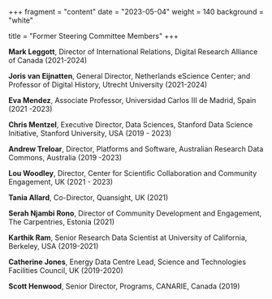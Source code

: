 +++
fragment = "content"
date = "2023-05-04"
weight = 140
background = "white"

title = "Former Steering Committee Members"
+++



**Mark Leggott**, Director of International Relations, Digital Research Alliance of Canada (2021-2024)

**Joris van Eijnatten**, General Director, Netherlands eScience Center; and Professor of Digital History, Utrecht University (2021-2024)

**Eva Mendez**, Associate Professor, Universidad Carlos III de Madrid, Spain (2021 -2023)

**Chris Mentzel**, Executive Director, Data Sciences, Stanford Data Science Initiative, Stanford University, USA (2019 - 2023)

**Andrew Treloar**, Director,  Platforms and Software, Australian Research Data Commons, Australia (2019 -2023)

**Lou Woodley**, Director, Center for Scientific Collaboration and Community Engagement, UK (2021 - 2023)

**Tania Allard**, Co-Director, Quansight, UK (2021)

**Serah Njambi Rono**, Director of Community Development and Engagement, The Carpentries, Estonia (2021)

**Karthik Ram**, Senior Research Data Scientist at University of California, Berkeley, USA (2019-2021)

**Catherine Jones**, Energy Data Centre Lead, Science and Technologies Facilities Council, UK (2019-2020)

**Scott Henwood**, Senior Director, Programs, CANARIE, Canada (2019)
